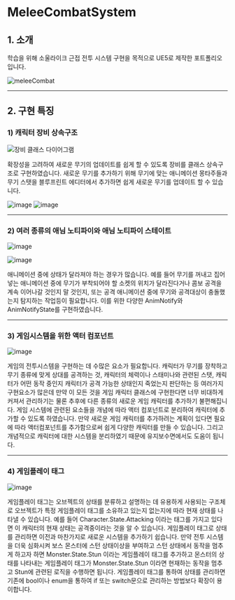 # MeleeCombatSystem

## 1. 소개
학습을 위해 소울라이크 근접 전투 시스템 구현을 목적으로 UE5로 제작한 포트폴리오입니다. 

 ![meleeCombat](https://github.com/muntory/MeleeCombatSystem/assets/38274669/0a5ca7fb-0ee7-4970-a423-8d69efa420f0)

---

## 2. 구현 특징

### 1) 캐릭터 장비 상속구조

![장비 클래스 다이어그램](https://github.com/muntory/MeleeCombatSystem/assets/38274669/b08db77d-490a-4199-9aea-4f0f11207f3c)


확장성을 고려하여 새로운 무기의 업데이트를 쉽게 할 수 있도록 장비를 클래스 상속구조로 구현하였습니다. 새로운 무기를 추가하기 위해 무기에 맞는 애니메이션 몽타주들과 무기 스탯을 블루프린트 에디터에서 추가하면 쉽게 새로운 무기를 업데이트 할 수 있습니다.

![image](https://github.com/muntory/MeleeCombatSystem/assets/38274669/7253d43a-d59b-487a-ad13-ada4fdc624f8)
![image](https://github.com/muntory/MeleeCombatSystem/assets/38274669/b29bcc9e-b4b4-4b29-b54f-3871a7de05e4)


---

### 2) 여러 종류의 애님 노티파이와 애님 노티파이 스테이트

![image](https://github.com/muntory/MeleeCombatSystem/assets/38274669/d6a89bcf-0838-43b6-a810-80e4efc3eac3)

![image](https://github.com/muntory/MeleeCombatSystem/assets/38274669/0e3d66a4-2e31-4752-a439-86fc68e05b2d)


애니메이션 중에 상태가 달라져야 하는 경우가 많습니다. 예를 들어 무기를 꺼내고 집어 넣는 애니메이션 중에 무기가 부착되어야 할 소켓의 위치가 달라진다거나 콤보 공격을 계속 이어나갈 것인지 말 것인지, 또는 공격 애니메이션 중에 무기와 공격대상이 충돌했는지 탐지하는 작업등이 필요합니다. 이를 위한 다양한 AnimNotify와 AnimNotifyState를 구현하였습니다. 

---

### 3) 게임시스템을 위한 액터 컴포넌트
![image](https://github.com/muntory/MeleeCombatSystem/assets/38274669/e8c989a4-a91a-4c52-98eb-886b87aaa8a4)

게임의 전투시스템을 구현하는 데 수많은 요소가 필요합니다. 캐릭터가 무기를 장착하고 무기 종류에 맞게 상대를 공격하는 것, 캐릭터의 체력이나 스태미나와 관련된 스탯, 캐릭터가 어떤 동작 중인지 캐릭터가 공격 가능한 상태인지 죽었는지 판단하는 등 여러가지 구현요소가 많은데 만약 이 모든 것을 게임 캐릭터 클래스에 구현한다면 너무 비대하게 커져서 관리하기는 물론 추후에 다른 종류의 새로운 게임 캐릭터를 추가하기 불편해집니다.
게임 시스템에 관련된 요소들을 개념에 따라 액터 컴포넌트로 분리하여 캐릭터에 추가할 수 있도록 하였습니다.
만약 새로운 게임 캐릭터를 추가하려는 계획이 있다면 필요에 따라 액터컴포넌트를 추가함으로써 쉽게 다양한 캐릭터를 만들 수 있습니다. 그리고 개념적으로 캐릭터에 대한 시스템을 분리하였기 때문에 유지보수면에서도 도움이 됩니다.

---

### 4) 게임플레이 태그
![image](https://github.com/muntory/MeleeCombatSystem/assets/38274669/e9d70a99-563d-4009-8064-7f4eb6851192)

게임플레이 태그는 오브젝트의 상태를 분류하고 설명하는 데 유용하게 사용되는 구조체로 오브젝트가 특정 게임플레이 태그를 소유하고 있는지 없는지에 따라 현재 상태를 나타낼 수 있습니다. 예를 들어 Character.State.Attacking 이라는 태그를 가지고 있다면 이 캐릭터의 현재 상태는 공격중이라는 것을 알 수 있습니다. 게임플레이 태그로 상태를 관리하면 이전과 마찬가지로 새로운 시스템을 추가하기 쉽습니다. 만약 전투 시스템을 더욱 심화시켜 보스 몬스터에 스턴 상태이상을 부여하고 스턴 상태에서 동작을 멈추게 하고자 하면 Monster.State.Stun 이라는 게임플레이 태그를 추가하고 몬스터의 상태를 나타내는 게임플레이 태그가 Monster.State.Stun 이라면 현재하는 동작을 멈추고 Stun에 관련된 로직을 수행하면 됩니다. 게임플레이 태그를 통하여 상태를 관리하면 기존에 bool이나 enum을 통하여 if 또는 switch문으로 관리하는 방법보다 확장이 용이합니다.
